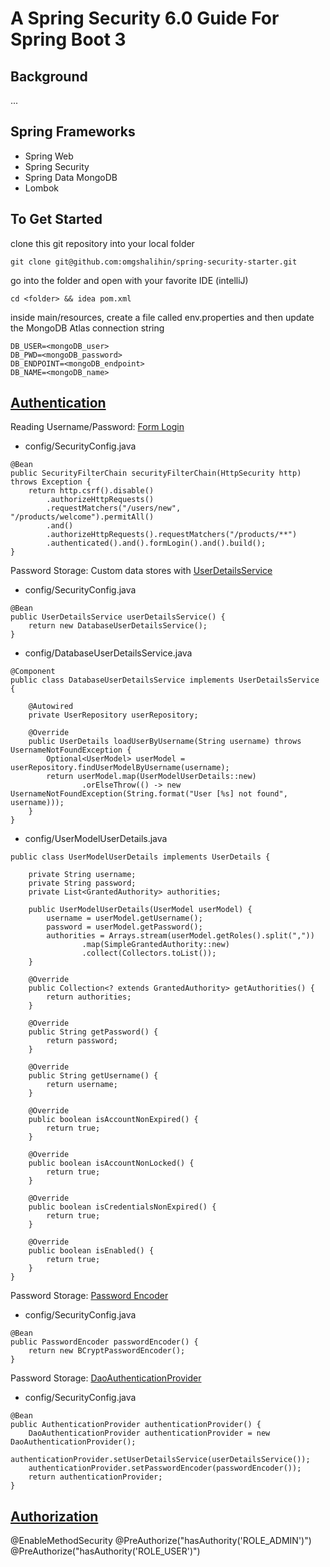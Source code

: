 # A Spring Security 6.0 Guide For Spring Boot 3

## Background
...

## Spring Frameworks
- Spring Web
- Spring Security
- Spring Data MongoDB
- Lombok

## To Get Started
clone this git repository into your local folder
```
git clone git@github.com:omgshalihin/spring-security-starter.git
```
go into the folder and open with your favorite IDE (intelliJ)
```
cd <folder> && idea pom.xml
```
inside main/resources, create a file called env.properties and then update the MongoDB Atlas connection string
```
DB_USER=<mongoDB_user>
DB_PWD=<mongoDB_password>
DB_ENDPOINT=<mongoDB_endpoint>
DB_NAME=<mongoDB_name>
```

## [Authentication](https://docs.spring.io/spring-security/reference/servlet/authentication/index.html)

Reading Username/Password: [Form Login](https://docs.spring.io/spring-security/reference/servlet/authentication/passwords/form.html)
- config/SecurityConfig.java
```
@Bean
public SecurityFilterChain securityFilterChain(HttpSecurity http) throws Exception {
    return http.csrf().disable()
        .authorizeHttpRequests()
        .requestMatchers("/users/new", "/products/welcome").permitAll()
        .and()
        .authorizeHttpRequests().requestMatchers("/products/**")
        .authenticated().and().formLogin().and().build();
}
```

Password Storage: Custom data stores with [UserDetailsService](https://docs.spring.io/spring-security/reference/servlet/authentication/passwords/user-details-service.html)
- config/SecurityConfig.java
```
@Bean
public UserDetailsService userDetailsService() {
    return new DatabaseUserDetailsService();
}
```
- config/DatabaseUserDetailsService.java
```
@Component
public class DatabaseUserDetailsService implements UserDetailsService {

    @Autowired
    private UserRepository userRepository;

    @Override
    public UserDetails loadUserByUsername(String username) throws UsernameNotFoundException {
        Optional<UserModel> userModel = userRepository.findUserModelByUsername(username);
        return userModel.map(UserModelUserDetails::new)
                .orElseThrow(() -> new UsernameNotFoundException(String.format("User [%s] not found", username)));
    }
}
```
- config/UserModelUserDetails.java
```
public class UserModelUserDetails implements UserDetails {

    private String username;
    private String password;
    private List<GrantedAuthority> authorities;

    public UserModelUserDetails(UserModel userModel) {
        username = userModel.getUsername();
        password = userModel.getPassword();
        authorities = Arrays.stream(userModel.getRoles().split(","))
                .map(SimpleGrantedAuthority::new)
                .collect(Collectors.toList());
    }

    @Override
    public Collection<? extends GrantedAuthority> getAuthorities() {
        return authorities;
    }

    @Override
    public String getPassword() {
        return password;
    }

    @Override
    public String getUsername() {
        return username;
    }

    @Override
    public boolean isAccountNonExpired() {
        return true;
    }

    @Override
    public boolean isAccountNonLocked() {
        return true;
    }

    @Override
    public boolean isCredentialsNonExpired() {
        return true;
    }

    @Override
    public boolean isEnabled() {
        return true;
    }
}
```

Password Storage: [Password Encoder](https://docs.spring.io/spring-security/reference/servlet/authentication/passwords/password-encoder.html)
- config/SecurityConfig.java
```
@Bean
public PasswordEncoder passwordEncoder() {
    return new BCryptPasswordEncoder();
}
```

Password Storage: [DaoAuthenticationProvider](https://docs.spring.io/spring-security/reference/servlet/authentication/passwords/dao-authentication-provider.html)
- config/SecurityConfig.java
```
@Bean
public AuthenticationProvider authenticationProvider() {
    DaoAuthenticationProvider authenticationProvider = new DaoAuthenticationProvider();
    authenticationProvider.setUserDetailsService(userDetailsService());
    authenticationProvider.setPasswordEncoder(passwordEncoder());
    return authenticationProvider;
}
```


## [Authorization](https://docs.spring.io/spring-security/reference/servlet/authorization/index.html)
@EnableMethodSecurity
@PreAuthorize("hasAuthority('ROLE_ADMIN')")
@PreAuthorize("hasAuthority('ROLE_USER')")
